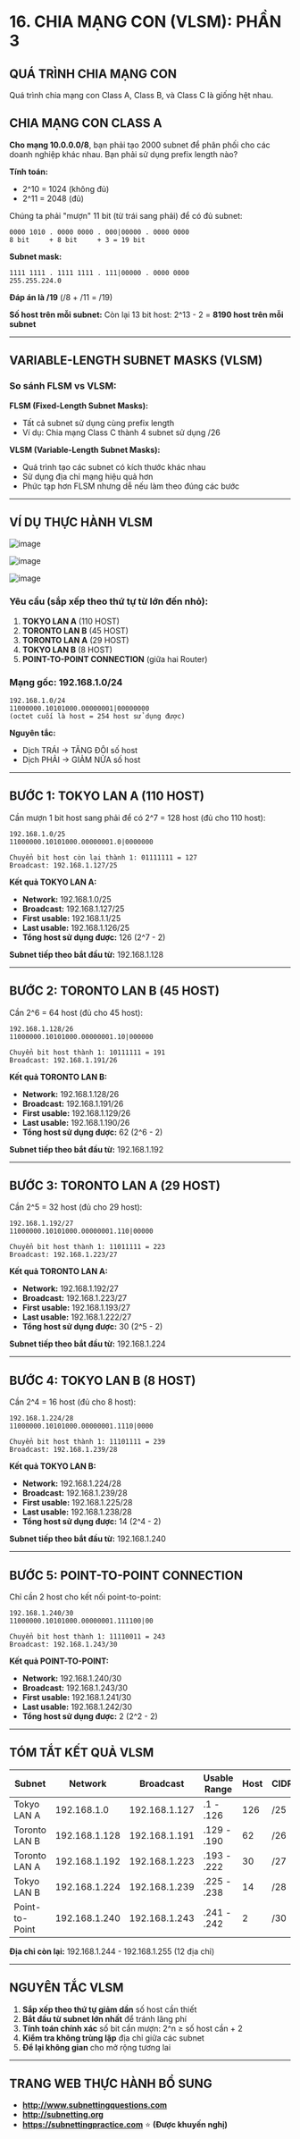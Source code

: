 # 16. CHIA MẠNG CON (VLSM): PHẦN 3

## QUÁ TRÌNH CHIA MẠNG CON

Quá trình chia mạng con Class A, Class B, và Class C là giống hệt nhau.

## CHIA MẠNG CON CLASS A

**Cho mạng 10.0.0.0/8**, bạn phải tạo 2000 subnet để phân phối cho các doanh nghiệp khác nhau. Bạn phải sử dụng prefix length nào?

**Tính toán:**
- 2^10 = 1024 (không đủ)
- 2^11 = 2048 (đủ)

Chúng ta phải "mượn" 11 bit (từ trái sang phải) để có đủ subnet:

```
0000 1010 . 0000 0000 . 000|00000 . 0000 0000
8 bit     + 8 bit     + 3 = 19 bit
```

**Subnet mask:**
```
1111 1111 . 1111 1111 . 111|00000 . 0000 0000
255.255.224.0
```

**Đáp án là /19** (/8 + /11 = /19)

**Số host trên mỗi subnet:**
Còn lại 13 bit host: 2^13 - 2 = **8190 host trên mỗi subnet**

---

## VARIABLE-LENGTH SUBNET MASKS (VLSM)

### So sánh FLSM vs VLSM:

**FLSM (Fixed-Length Subnet Masks):**
- Tất cả subnet sử dụng cùng prefix length
- Ví dụ: Chia mạng Class C thành 4 subnet sử dụng /26

**VLSM (Variable-Length Subnet Masks):**
- Quá trình tạo các subnet có kích thước khác nhau
- Sử dụng địa chỉ mạng hiệu quả hơn
- Phức tạp hơn FLSM nhưng dễ nếu làm theo đúng các bước

---

## VÍ DỤ THỰC HÀNH VLSM

![image](https://github.com/psaumur/CCNA/assets/106411237/30a08f93-796a-4fe9-854e-58af0bcbd69b)

![image](https://github.com/psaumur/CCNA/assets/106411237/ad7d7ac0-5e00-4662-8192-f7f9db86f1d9)

![image](https://github.com/psaumur/CCNA/assets/106411237/dc006342-4bd9-40d4-b1c5-9ac7a670ed96)

### Yêu cầu (sắp xếp theo thứ tự từ lớn đến nhỏ):

1. **TOKYO LAN A** (110 HOST)
2. **TORONTO LAN B** (45 HOST)
3. **TORONTO LAN A** (29 HOST)
4. **TOKYO LAN B** (8 HOST)
5. **POINT-TO-POINT CONNECTION** (giữa hai Router)

### Mạng gốc: 192.168.1.0/24

```
192.168.1.0/24
11000000.10101000.00000001|00000000
(octet cuối là host = 254 host sử dụng được)
```

**Nguyên tắc:**
- Dịch TRÁI → TĂNG ĐÔI số host
- Dịch PHẢI → GIẢM NỬA số host

---

## BƯỚC 1: TOKYO LAN A (110 HOST)

Cần mượn 1 bit host sang phải để có 2^7 = 128 host (đủ cho 110 host):

```
192.168.1.0/25
11000000.10101000.00000001.0|0000000

Chuyển bit host còn lại thành 1: 01111111 = 127
Broadcast: 192.168.1.127/25
```

**Kết quả TOKYO LAN A:**
- **Network:** 192.168.1.0/25
- **Broadcast:** 192.168.1.127/25
- **First usable:** 192.168.1.1/25
- **Last usable:** 192.168.1.126/25
- **Tổng host sử dụng được:** 126 (2^7 - 2)

**Subnet tiếp theo bắt đầu từ:** 192.168.1.128

---

## BƯỚC 2: TORONTO LAN B (45 HOST)

Cần 2^6 = 64 host (đủ cho 45 host):

```
192.168.1.128/26
11000000.10101000.00000001.10|000000

Chuyển bit host thành 1: 10111111 = 191
Broadcast: 192.168.1.191/26
```

**Kết quả TORONTO LAN B:**
- **Network:** 192.168.1.128/26
- **Broadcast:** 192.168.1.191/26
- **First usable:** 192.168.1.129/26
- **Last usable:** 192.168.1.190/26
- **Tổng host sử dụng được:** 62 (2^6 - 2)

**Subnet tiếp theo bắt đầu từ:** 192.168.1.192

---

## BƯỚC 3: TORONTO LAN A (29 HOST)

Cần 2^5 = 32 host (đủ cho 29 host):

```
192.168.1.192/27
11000000.10101000.00000001.110|00000

Chuyển bit host thành 1: 11011111 = 223
Broadcast: 192.168.1.223/27
```

**Kết quả TORONTO LAN A:**
- **Network:** 192.168.1.192/27
- **Broadcast:** 192.168.1.223/27
- **First usable:** 192.168.1.193/27
- **Last usable:** 192.168.1.222/27
- **Tổng host sử dụng được:** 30 (2^5 - 2)

**Subnet tiếp theo bắt đầu từ:** 192.168.1.224

---

## BƯỚC 4: TOKYO LAN B (8 HOST)

Cần 2^4 = 16 host (đủ cho 8 host):

```
192.168.1.224/28
11000000.10101000.00000001.1110|0000

Chuyển bit host thành 1: 11101111 = 239
Broadcast: 192.168.1.239/28
```

**Kết quả TOKYO LAN B:**
- **Network:** 192.168.1.224/28
- **Broadcast:** 192.168.1.239/28
- **First usable:** 192.168.1.225/28
- **Last usable:** 192.168.1.238/28
- **Tổng host sử dụng được:** 14 (2^4 - 2)

**Subnet tiếp theo bắt đầu từ:** 192.168.1.240

---

## BƯỚC 5: POINT-TO-POINT CONNECTION

Chỉ cần 2 host cho kết nối point-to-point:

```
192.168.1.240/30
11000000.10101000.00000001.111100|00

Chuyển bit host thành 1: 11110011 = 243
Broadcast: 192.168.1.243/30
```

**Kết quả POINT-TO-POINT:**
- **Network:** 192.168.1.240/30
- **Broadcast:** 192.168.1.243/30
- **First usable:** 192.168.1.241/30
- **Last usable:** 192.168.1.242/30
- **Tổng host sử dụng được:** 2 (2^2 - 2)

---

## TÓM TẮT KẾT QUẢ VLSM

| Subnet | Network | Broadcast | Usable Range | Host | CIDR |
|--------|---------|-----------|--------------|------|------|
| Tokyo LAN A | 192.168.1.0 | 192.168.1.127 | .1 - .126 | 126 | /25 |
| Toronto LAN B | 192.168.1.128 | 192.168.1.191 | .129 - .190 | 62 | /26 |
| Toronto LAN A | 192.168.1.192 | 192.168.1.223 | .193 - .222 | 30 | /27 |
| Tokyo LAN B | 192.168.1.224 | 192.168.1.239 | .225 - .238 | 14 | /28 |
| Point-to-Point | 192.168.1.240 | 192.168.1.243 | .241 - .242 | 2 | /30 |

**Địa chỉ còn lại:** 192.168.1.244 - 192.168.1.255 (12 địa chỉ)

---

## NGUYÊN TẮC VLSM

1. **Sắp xếp theo thứ tự giảm dần** số host cần thiết
2. **Bắt đầu từ subnet lớn nhất** để tránh lãng phí
3. **Tính toán chính xác** số bit cần mượn: 2^n ≥ số host cần + 2
4. **Kiểm tra không trùng lặp** địa chỉ giữa các subnet
5. **Để lại không gian** cho mở rộng tương lai

---

## TRANG WEB THỰC HÀNH BỔ SUNG

- **http://www.subnettingquestions.com**
- **http://subnetting.org**
- **https://subnettingpractice.com** ⭐ **(Được khuyến nghị)**
